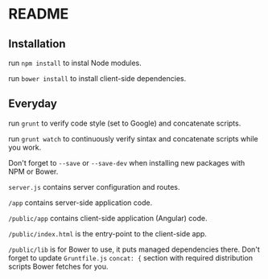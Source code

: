 # README

## Installation

run `npm install` to instal Node modules.

run `bower install` to install client-side dependencies.

## Everyday

run `grunt` to verify code style (set to Google) and concatenate scripts.

run `grunt watch` to continuously verify sintax and concatenate scripts while you work.

Don't forget to `--save` or `--save-dev` when installing new packages with NPM or Bower.

`server.js` contains server configuration and routes.

`/app` contains server-side application code.

`/public/app` contains client-side application (Angular) code.

`/public/index.html` is the entry-point to the client-side app.

`/public/lib` is for Bower to use, it puts managed dependencies there.
Don't forget to update `Gruntfile.js` `concat: {` section with required distribution scripts Bower fetches for you.

